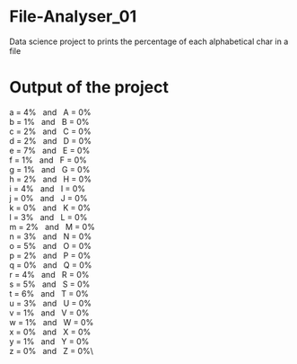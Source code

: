 # File-Analyser_01
Data science project to prints the percentage of each alphabetical char in a file

# Output of the project

a = 4% &nbsp; and &nbsp; A = 0% \
b = 1% &nbsp; and &nbsp; B = 0%\
c = 2% &nbsp; and &nbsp; C = 0%\
d = 2% &nbsp; and &nbsp; D = 0%\
e = 7% &nbsp; and &nbsp; E = 0%\
f = 1% &nbsp; and &nbsp; F = 0%\
g = 1% &nbsp; and &nbsp; G = 0%\
h = 2% &nbsp; and &nbsp; H = 0%\
i = 4% &nbsp; and &nbsp; I = 0%\
j = 0% &nbsp; and &nbsp; J = 0%\
k = 0% &nbsp; and &nbsp; K = 0%\
l = 3% &nbsp; and &nbsp; L = 0%\
m = 2% &nbsp; and &nbsp; M = 0%\
n = 3% &nbsp; and &nbsp; N = 0%\
o = 5% &nbsp; and &nbsp; O = 0%\
p = 2% &nbsp; and &nbsp; P = 0%\
q = 0% &nbsp; and &nbsp; Q = 0%\
r = 4% &nbsp; and &nbsp; R = 0%\
s = 5% &nbsp; and &nbsp; S = 0%\
t = 6% &nbsp; and &nbsp; T = 0%\
u = 3% &nbsp; and &nbsp; U = 0%\
v = 1% &nbsp; and &nbsp; V = 0%\
w = 1% &nbsp; and &nbsp; W = 0%\
x = 0% &nbsp; and &nbsp; X = 0%\
y = 1% &nbsp; and &nbsp; Y = 0%\
z = 0% &nbsp; and &nbsp; Z = 0%\
